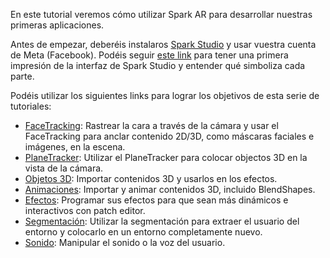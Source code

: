 En este tutorial veremos cómo utilizar Spark AR para desarrollar nuestras primeras aplicaciones.

Antes de empezar, deberéis instalaros [Spark Studio](https://sparkar.facebook.com/ar-studio/) y usar vuestra cuenta de Meta (Facebook). Podéis seguir [este link](Spark-AR/Studio) para tener una primera impresión de la interfaz de Spark Studio y entender qué simboliza cada parte.

Podéis utilizar los siguientes links para lograr los objetivos de esta serie de tutoriales:

- [FaceTracking](Spark-AR/Face-Tracking): Rastrear la cara a través de la cámara y usar el FaceTracking para anclar contenido 2D/3D, como máscaras faciales e imágenes, en la escena.
- [PlaneTracker](Spark-AR/PlaneTracker): Utilizar el PlaneTracker para colocar objectos 3D en la vista de la cámara.
- [Objetos 3D](Spark-AR/3D): Importar contenidos 3D y usarlos en los efectos.
- [Animaciones](Spark-AR/3D): Importar y animar contenidos 3D, incluido BlendShapes.
- [Efectos](Spark-AR/Efectos): Programar sus efectos para que sean más dinámicos e interactivos con patch editor.
- [Segmentación](Spark-AR/Segmentacion): Utilizar la segmentación para extraer el usuario del entorno y colocarlo en un entorno completamente nuevo.
- [Sonido](Spark-AR/Sonido): Manipular el sonido o la voz del usuario.